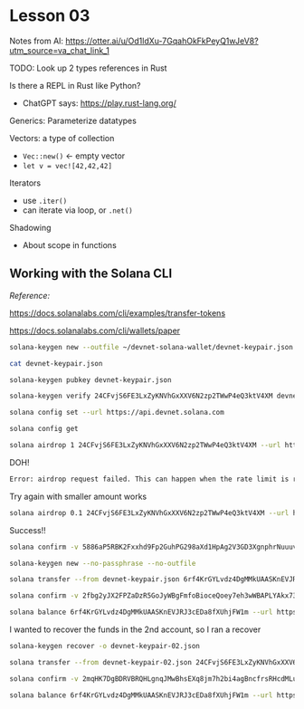 # Lesson 03

Notes from AI:
https://otter.ai/u/Od1ldXu-7GqahOkFkPeyQ1wJeV8?utm_source=va_chat_link_1



TODO: Look up 2 types references in Rust


Is there a REPL in Rust like Python?

 - ChatGPT says: https://play.rust-lang.org/


Generics: Parameterize datatypes


Vectors: a type of collection
 - `Vec::new()` <- empty vector
 - `let v = vec![42,42,42]`



Iterators
 - use  `.iter()`
 - can iterate via loop, or `.net()`



Shadowing
 - About scope in functions




## Working with the Solana CLI

_Reference:_

https://docs.solanalabs.com/cli/examples/transfer-tokens

https://docs.solanalabs.com/cli/wallets/paper



```zsh
solana-keygen new --outfile ~/devnet-solana-wallet/devnet-keypair.json

cat devnet-keypair.json

solana-keygen pubkey devnet-keypair.json

solana-keygen verify 24CFvjS6FE3LxZyKNVhGxXXV6N2zp2TWwP4eQ3ktV4XM devnet-keypair.json

solana config set --url https://api.devnet.solana.com

solana config get

solana airdrop 1 24CFvjS6FE3LxZyKNVhGxXXV6N2zp2TWwP4eQ3ktV4XM --url https://api.devnet.solana.com
```

DOH!

```zsh
Error: airdrop request failed. This can happen when the rate limit is reached.
```

Try again with smaller amount works

```zsh
solana airdrop 0.1 24CFvjS6FE3LxZyKNVhGxXXV6N2zp2TWwP4eQ3ktV4XM --url https://api.devnet.solana.com
```

Success!!

```zsh
solana confirm -v 5886aP5RBK2Fxxhd9Fp2GuhPG298aXd1HpAg2V3GD3XgnphrNuuuvR3r8ogBZdWGQUdV6BvSt95K6XqKx15TY6uL

solana-keygen new --no-passphrase --no-outfile

solana transfer --from devnet-keypair.json 6rf4KrGYLvdz4DgMMkUAASKnEVJRJ3cEDa8fXUhjFW1m 0.1 --allow-unfunded-recipient --url https://api.devnet.solana.com --fee-payer devnet-keypair.json

solana confirm -v 2fbg2yJX2FPZaDzR5GoJyWBgFmfoBioceQoey7eh3wWBAPLYAkx73asPgPEUP1sZBX5RC96QBtFQXYpp4STXWMNL

solana balance 6rf4KrGYLvdz4DgMMkUAASKnEVJRJ3cEDa8fXUhjFW1m --url https://api.devnet.solana.com
```

I wanted to recover the funds in the 2nd account, so I ran a recover

```zsh
solana-keygen recover -o devnet-keypair-02.json

solana transfer --from devnet-keypair-02.json 24CFvjS6FE3LxZyKNVhGxXXV6N2zp2TWwP4eQ3ktV4XM 0.099995 --allow-unfunded-recipient --url https://api.devnet.solana.com --fee-payer devnet-keypair-02.json

solana confirm -v 2mqHK7DgBDRVBRQHLgnqJMwBhsEXq8jm7h2bi4agBncfrsRHcdMLuFuDhT3FKtWddpP2SMqyiD3nPHD6WGqgtGnB

solana balance 6rf4KrGYLvdz4DgMMkUAASKnEVJRJ3cEDa8fXUhjFW1m --url https://api.devnet.solana.com
```

